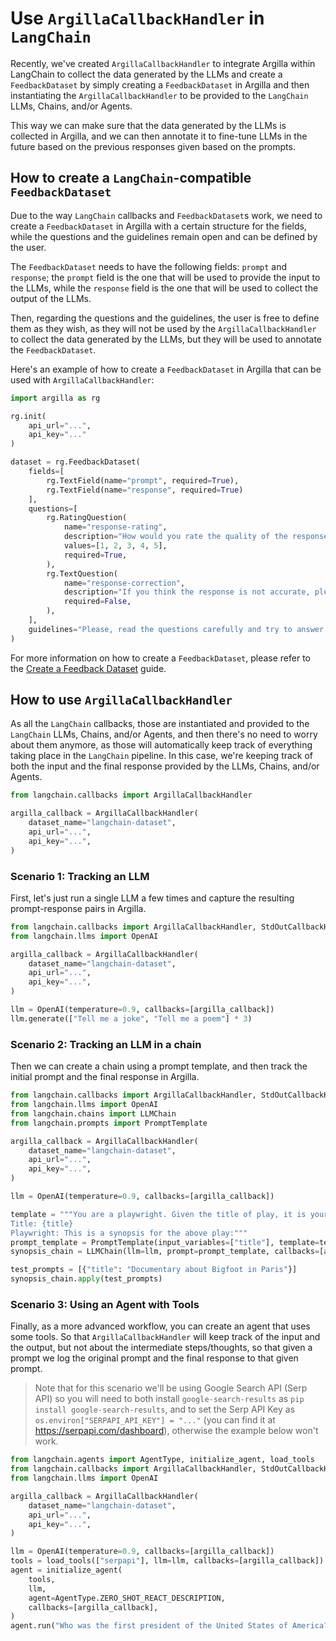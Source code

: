 # Use `ArgillaCallbackHandler` in `LangChain`

Recently, we've created `ArgillaCallbackHandler` to integrate Argilla within LangChain to collect the data generated by the LLMs and create a `FeedbackDataset` by simply creating a `FeedbackDataset` in Argilla and then instantiating the `ArgillaCallbackHandler` to be provided to the `LangChain` LLMs, Chains, and/or Agents.

This way we can make sure that the data generated by the LLMs is collected in Argilla, and we can then annotate it to fine-tune LLMs in the future based on the previous responses given based on the prompts.

## How to create a `LangChain`-compatible `FeedbackDataset`

Due to the way `LangChain` callbacks and `FeedbackDataset`s work, we need to create a `FeedbackDataset` in Argilla with a certain structure for the fields, while the questions and the guidelines remain open and can be defined by the user.

The `FeedbackDataset` needs to have the following fields: `prompt` and `response`; the `prompt` field is the one that will be used to provide the input to the LLMs, while the `response` field is the one that will be used to collect the output of the LLMs.

Then, regarding the questions and the guidelines, the user is free to define them as they wish, as they will not be used by the `ArgillaCallbackHandler` to collect the data generated by the LLMs, but they will be used to annotate the `FeedbackDataset`.

Here's an example of how to create a `FeedbackDataset` in Argilla that can be used with `ArgillaCallbackHandler`:

```python
import argilla as rg

rg.init(
    api_url="...",
    api_key="..."
)

dataset = rg.FeedbackDataset(
    fields=[
        rg.TextField(name="prompt", required=True),
        rg.TextField(name="response", required=True)
    ],
    questions=[
        rg.RatingQuestion(
            name="response-rating",
            description="How would you rate the quality of the response?",
            values=[1, 2, 3, 4, 5],
            required=True,
        ),
        rg.TextQuestion(
            name="response-correction",
            description="If you think the response is not accurate, please, correct it.",
            required=False,
        ),
    ],
    guidelines="Please, read the questions carefully and try to answer it as accurately as possible.",
)
```

For more information on how to create a `FeedbackDataset`, please refer to the [Create a Feedback Dataset](create_dataset.md) guide.

## How to use `ArgillaCallbackHandler`

As all the `LangChain` callbacks, those are instantiated and provided to the `LangChain` LLMs, Chains, and/or Agents, and then there's no need to worry about them anymore, as those will automatically keep track of everything taking place in the `LangChain` pipeline. In this case, we're keeping track of both the input and the final response provided by the LLMs, Chains, and/or Agents.

```python
from langchain.callbacks import ArgillaCallbackHandler

argilla_callback = ArgillaCallbackHandler(
    dataset_name="langchain-dataset",
    api_url="...",
    api_key="...",
)
```

### Scenario 1: Tracking an LLM

First, let's just run a single LLM a few times and capture the resulting prompt-response pairs in Argilla.

```python
from langchain.callbacks import ArgillaCallbackHandler, StdOutCallbackHandler
from langchain.llms import OpenAI

argilla_callback = ArgillaCallbackHandler(
    dataset_name="langchain-dataset",
    api_url="...",
    api_key="...",
)

llm = OpenAI(temperature=0.9, callbacks=[argilla_callback])
llm.generate(["Tell me a joke", "Tell me a poem"] * 3)
```

### Scenario 2: Tracking an LLM in a chain

Then we can create a chain using a prompt template, and then track the initial prompt and the final response in Argilla.

```python
from langchain.callbacks import ArgillaCallbackHandler, StdOutCallbackHandler
from langchain.llms import OpenAI
from langchain.chains import LLMChain
from langchain.prompts import PromptTemplate

argilla_callback = ArgillaCallbackHandler(
    dataset_name="langchain-dataset",
    api_url="...",
    api_key="...",
)

llm = OpenAI(temperature=0.9, callbacks=[argilla_callback])

template = """You are a playwright. Given the title of play, it is your job to write a synopsis for that title.
Title: {title}
Playwright: This is a synopsis for the above play:"""
prompt_template = PromptTemplate(input_variables=["title"], template=template)
synopsis_chain = LLMChain(llm=llm, prompt=prompt_template, callbacks=[argilla_callback])

test_prompts = [{"title": "Documentary about Bigfoot in Paris"}]
synopsis_chain.apply(test_prompts)
```

### Scenario 3: Using an Agent with Tools

Finally, as a more advanced workflow, you can create an agent that uses some tools. So that `ArgillaCallbackHandler` will keep track of the input and the output, but not about the intermediate steps/thoughts, so that given a prompt we log the original prompt and the final response to that given prompt.

> Note that for this scenario we'll be using Google Search API (Serp API) so you will need to both install `google-search-results` as `pip install google-search-results`, and to set the Serp API Key as `os.environ["SERPAPI_API_KEY"] = "..."` (you can find it at https://serpapi.com/dashboard), otherwise the example below won't work.

```python
from langchain.agents import AgentType, initialize_agent, load_tools
from langchain.callbacks import ArgillaCallbackHandler, StdOutCallbackHandler
from langchain.llms import OpenAI

argilla_callback = ArgillaCallbackHandler(
    dataset_name="langchain-dataset",
    api_url="...",
    api_key="...",
)

llm = OpenAI(temperature=0.9, callbacks=[argilla_callback])
tools = load_tools(["serpapi"], llm=llm, callbacks=[argilla_callback])
agent = initialize_agent(
    tools,
    llm,
    agent=AgentType.ZERO_SHOT_REACT_DESCRIPTION,
    callbacks=[argilla_callback],
)
agent.run("Who was the first president of the United States of America?")
```
